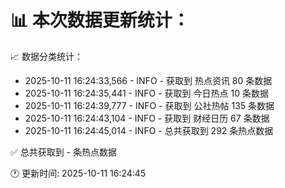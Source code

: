 📊 本次数据更新统计：
==========================

📈 数据分类统计：
- 2025-10-11 16:24:33,566 - INFO - 获取到 热点资讯 80 条数据
- 2025-10-11 16:24:35,441 - INFO - 获取到 今日热点 10 条数据
- 2025-10-11 16:24:39,777 - INFO - 获取到 公社热帖 135 条数据
- 2025-10-11 16:24:43,104 - INFO - 获取到 财经日历 67 条数据
- 2025-10-11 16:24:45,014 - INFO - 总共获取到 292 条热点数据

✅ 总共获取到 - 条热点数据

🕐 更新时间: 2025-10-11 16:24:45
